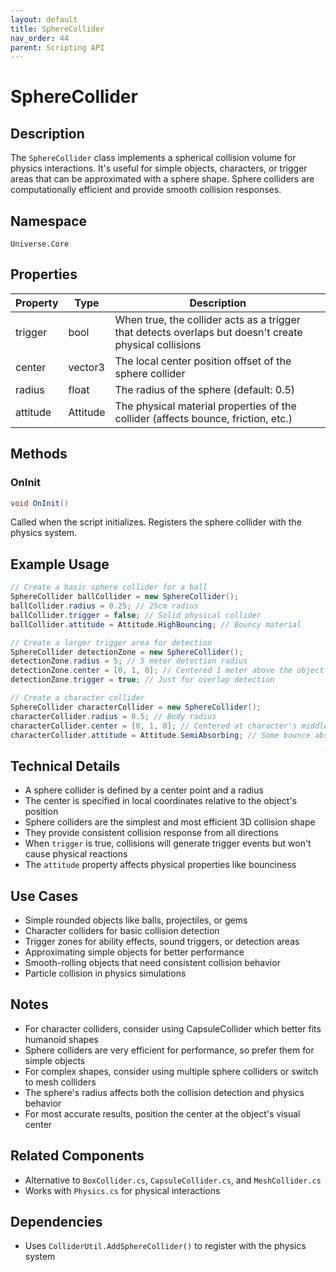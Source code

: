 ```yaml
---
layout: default
title: SphereCollider
nav_order: 44
parent: Scripting API
---
```

# SphereCollider

## Description
The `SphereCollider` class implements a spherical collision volume for physics interactions. It's useful for simple objects, characters, or trigger areas that can be approximated with a sphere shape. Sphere colliders are computationally efficient and provide smooth collision responses.

## Namespace
`Universe.Core`

## Properties
| Property | Type     | Description                                                                                            |
|----------|----------|--------------------------------------------------------------------------------------------------------|
| trigger  | bool     | When true, the collider acts as a trigger that detects overlaps but doesn't create physical collisions |
| center   | vector3  | The local center position offset of the sphere collider                                                |
| radius   | float    | The radius of the sphere (default: 0.5)                                                                |
| attitude | Attitude | The physical material properties of the collider (affects bounce, friction, etc.)                      |

## Methods

### OnInit
```csharp
void OnInit()
```
Called when the script initializes. Registers the sphere collider with the physics system.

## Example Usage
```csharp
// Create a basic sphere collider for a ball
SphereCollider ballCollider = new SphereCollider();
ballCollider.radius = 0.25; // 25cm radius
ballCollider.trigger = false; // Solid physical collider
ballCollider.attitude = Attitude.HighBouncing; // Bouncy material

// Create a larger trigger area for detection
SphereCollider detectionZone = new SphereCollider();
detectionZone.radius = 5; // 5 meter detection radius
detectionZone.center = [0, 1, 0]; // Centered 1 meter above the object's origin
detectionZone.trigger = true; // Just for overlap detection

// Create a character collider
SphereCollider characterCollider = new SphereCollider();
characterCollider.radius = 0.5; // Body radius
characterCollider.center = [0, 1, 0]; // Centered at character's middle
characterCollider.attitude = Attitude.SemiAbsorbing; // Some bounce absorption
```

## Technical Details
- A sphere collider is defined by a center point and a radius
- The center is specified in local coordinates relative to the object's position
- Sphere colliders are the simplest and most efficient 3D collision shape
- They provide consistent collision response from all directions
- When `trigger` is true, collisions will generate trigger events but won't cause physical reactions
- The `attitude` property affects physical properties like bounciness

## Use Cases
- Simple rounded objects like balls, projectiles, or gems
- Character colliders for basic collision detection
- Trigger zones for ability effects, sound triggers, or detection areas
- Approximating simple objects for better performance
- Smooth-rolling objects that need consistent collision behavior
- Particle collision in physics simulations

## Notes
- For character colliders, consider using CapsuleCollider which better fits humanoid shapes
- Sphere colliders are very efficient for performance, so prefer them for simple objects
- For complex shapes, consider using multiple sphere colliders or switch to mesh colliders
- The sphere's radius affects both the collision detection and physics behavior
- For most accurate results, position the center at the object's visual center

## Related Components
- Alternative to `BoxCollider.cs`, `CapsuleCollider.cs`, and `MeshCollider.cs`
- Works with `Physics.cs` for physical interactions

## Dependencies
- Uses `ColliderUtil.AddSphereCollider()` to register with the physics system
